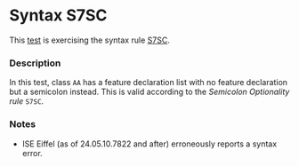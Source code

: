 # Syntax S7SC

This [test](.) is exercising the syntax rule [S7SC](../Readme.md).

### Description

In this test, class `AA` has a feature declaration list with no feature declaration but a semicolon instead. This is valid according to the *Semicolon Optionality rule* `S7SC`.

### Notes

* ISE Eiffel (as of 24.05.10.7822 and after) erroneously reports a syntax error.
